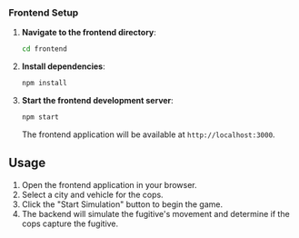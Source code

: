 
### Frontend Setup

1. **Navigate to the frontend directory**:
    ```sh
    cd frontend
    ```

2. **Install dependencies**:
    ```sh
    npm install
    ```

3. **Start the frontend development server**:
    ```sh
    npm start
    ```
    The frontend application will be available at `http://localhost:3000`.

## Usage

1. Open the frontend application in your browser.
2. Select a city and vehicle for the cops.
3. Click the "Start Simulation" button to begin the game.
4. The backend will simulate the fugitive's movement and determine if the cops capture the fugitive.


